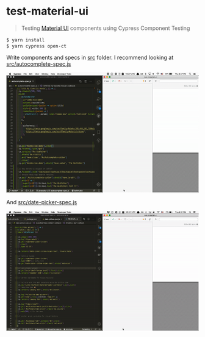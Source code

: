 # test-material-ui
> Testing [Material UI](https://material-ui.com/) components using Cypress Component Testing


```shell
$ yarn install
$ yarn cypress open-ct
```

Write components and specs in [src](src) folder. I recommend looking at [src/autocomplete-spec.js](src/autocomplete-spec.js)

![Autocomplete test](images/autocomplete-demo.gif)

And [src/date-picker-spec.js](src/date-picker-spec.js)

![Date and time picker](images/date-pickers-demo.gif)

